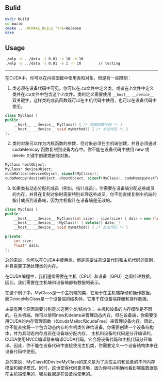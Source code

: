 ## Bulid

```sh
mkdir build
cd build
cmake .. -DCMAKE_BUILD_TYPE=Release
make
```

## Usage

```sh
./mlp -d ../data -l 0.01 -e 10 -h 10
./mlp -d ../data -l 0.01 -e 1 -h 10        // testing
```

---

在CUDA中，你可以在内核函数中使用类和对象，但是有一些限制：  
   
1. 类必须在设备代码中可见。你可以在.cu文件中定义类，或者在.h文件中定义类并在.cu文件中包含这个.h文件。类的定义需要使用 `__host__ __device__` 双关键字，这样类的成员函数既可以在主机代码中使用，也可以在设备代码中使用。  
   
```cpp  
class MyClass {  
public:  
    __host__ __device__ MyClass() { /* 构造函数代码 */ }  
    __host__ __device__ void myMethod() { /* 方法代码 */ }  
};  
```  
   
2. 类的对象可以作为内核函数的参数，但对象必须在主机端创建，并且必须通过 cudaMemcpy 函数复制到设备内存中。你不能在设备代码中使用 new 或 delete 关键字创建或删除对象。  
   
```cpp  
MyClass hostObject;  
MyClass* deviceObject;  
cudaMalloc(&deviceObject, sizeof(MyClass));  
cudaMemcpy(deviceObject, &hostObject, sizeof(MyClass), cudaMemcpyHostToDevice);  
```  
   
3. 如果类有动态分配的成员（例如，指针成员），你需要在设备端分配这些成员的内存，并且在复制对象时需要特别处理这些成员。你不能直接复制主机端的指针成员到设备端，因为主机指针在设备端是无效的。  
   
```cpp  
class MyClass {  
public:  
    __host__ __device__ MyClass(int size) : size(size) { data = new float[size]; }  
    __host__ __device__ ~MyClass() { delete[] data; }  
    __host__ __device__ void myMethod() { /* 方法代码 */ }  
   
private:  
    int size;  
    float* data;  
};  
```  
   
总的来说，你可以在CUDA中使用类，但是需要注意设备代码和主机代码的区别，并且需要正确处理类的内存。

在CUDA编程中，我们通常需要在主机（CPU）和设备（GPU）之间传递数据。因此，我们需要在主机端和设备端都有数据的表示。

在这个例子中，MyClass是一个主机端的类，它用于在主机端存储和操作数据。而DeviceMyClass是一个设备端的结构体，它用于在设备端存储和操作数据。

主要有两个原因需要分别定义这两个类/结构体：
主机和设备的内存模型是不同的。在主机端，你可以使用new和delete来管理动态内存。但在设备端，你需要使用CUDA的内存管理函数（如cudaMalloc和cudaFree）来管理设备内存。因此，你不能直接将一个包含动态内存的主机类传递给设备，你需要创建一个设备结构体，并为其动态内存成员在设备端分配内存。
主机和设备的代码是分开编译的。CUDA使用NVCC编译器来编译CUDA代码，它会将设备代码和主机代码分开编译。因此，你不能在设备代码中直接使用主机类，你需要定义一个设备结构体来在设备代码中使用。

总的来说，MyClass和DeviceMyClass的定义是为了适应主机和设备的不同内存模型和编译模式。同时，这也使得代码更清晰，因为你可以明确地看到哪些数据是在主机端使用的，哪些数据是在设备端使用的。